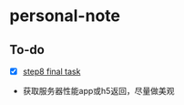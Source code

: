# personal-note

## To-do

- [X] [step8 final task](https://github.com/kylechou-devops/personal-note/blob/main/c/cse251/step8/Readme.md)
- 获取服务器性能app或h5返回，尽量做美观
